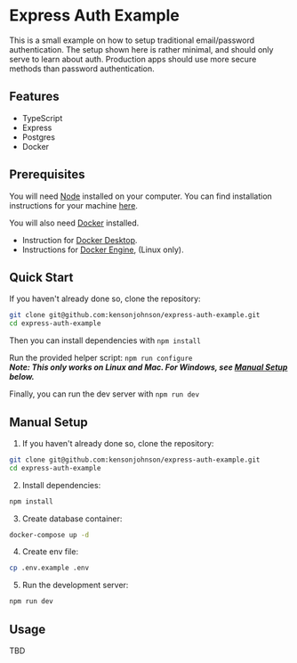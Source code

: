 # Express Auth Example

This is a small example on how to setup traditional email/password authentication.
The setup shown here is rather minimal, and should only serve to learn about auth.
Production apps should use more secure methods than password authentication.

## Features

- TypeScript
- Express
- Postgres
- Docker

## Prerequisites

You will need [Node](https://nodejs.org/en) installed on your computer.
You can find installation instructions for your machine [here](https://nodejs.org/en/download/package-manager).

You will also need [Docker](https://www.docker.com/) installed.  
- Instruction for [Docker Desktop](https://docs.docker.com/get-started/get-docker/).  
- Instructions for [Docker Engine](https://docs.docker.com/engine/install/), (Linux only).

## Quick Start

If you haven't already done so, clone the repository:

```sh
git clone git@github.com:kensonjohnson/express-auth-example.git 
cd express-auth-example
```

Then you can install dependencies with `npm install`

Run the provided helper script: `npm run configure`  
***Note: This only works on Linux and Mac. For Windows, see [Manual Setup](#manual-setup) below.***

Finally, you can run the dev server with `npm run dev`

## Manual Setup

1. If you haven't already done so, clone the repository:

```sh
git clone git@github.com:kensonjohnson/express-auth-example.git 
cd express-auth-example
```

2. Install dependencies:
```sh
npm install
```

3. Create database container:
```sh
docker-compose up -d
```

4. Create env file:
```sh
cp .env.example .env
```

5. Run the development server:
```sh
npm run dev
```

## Usage

TBD

